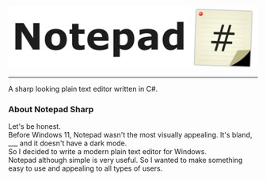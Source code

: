<img src="https://github.com/Kwexy/Notepad-Sharp/blob/main/NotepadSharp/Images/Banner.png?raw=true" width="700">

---

A sharp looking plain text editor written in C#.

### About Notepad Sharp

Let's be honest.
<br>
Before Windows 11, Notepad wasn't the most visually appealing. It's bland, ___ and it doesn't have a dark mode.
<br>
So I decided to write a modern plain text editor for Windows.
<br>
Notepad although simple is very useful.
So I wanted to make something easy to use and appealing to all types of users.
